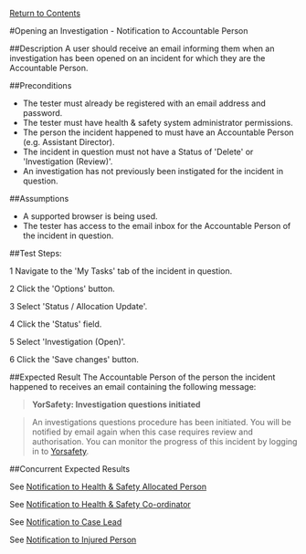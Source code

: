 [Return to Contents](https://github.com/infojam-james/test-cases/blob/master/Contents.md)

#Opening an Investigation - Notification to Accountable Person

##Description
A user should receive an email informing them when an investigation has been opened on an incident for which they are the Accountable Person.

##Preconditions 
+ The tester must already be registered with an email address and password.
+ The tester must have health & safety system administrator permissions.
+ The person the incident happened to must have an Accountable Person (e.g. Assistant Director).
+ The incident in question must not have a Status of 'Delete' or 'Investigation (Review)'.
+ An investigation has not previously been instigated for the incident in question.

##Assumptions
+ A supported browser is being used.
+ The tester has access to the email inbox for the Accountable Person of the incident in question.

##Test Steps:

1 Navigate to the 'My Tasks' tab of the incident in question.

2 Click the 'Options' button.

3 Select 'Status / Allocation Update'.

4 Click the 'Status' field.

5 Select 'Investigation (Open)'.

6 Click the 'Save changes' button.

##Expected Result
The Accountable Person of the person the incident happened to receives an email containing the following message:

>**YorSafety: Investigation questions initiated**

>An investigations questions procedure has been initiated.  You will be notified by email again when this case requires review and authorisation.  You can monitor the progress of this incident by logging in to [Yorsafety](https://www.yorsafety.org.uk).

##Concurrent Expected Results

See [Notification to Health & Safety Allocated Person](https://github.com/infojam-james/test-cases/blob/master/Investigations/Opening-an-Investigation/investigations-1.md)

See [Notification to Health & Safety Co-ordinator](https://github.com/infojam-james/test-cases/blob/master/Investigations/Opening-an-Investigation/investigations-4.md)

See [Notification to Case Lead](https://github.com/infojam-james/test-cases/blob/master/Investigations/Opening-an-Investigation/investigations-5.md)

See [Notification to Injured Person](https://github.com/infojam-james/test-cases/blob/master/Investigations/Opening-an-Investigation/investigations-6.md)
